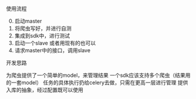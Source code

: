 使用流程

0. 启动master
1. 将爬虫写好，并进行自测
2. 集成到sdk中，进行测试
3. 启动一个slave 或者用现有的也可以
4. 请求master中的接口，调用slave

开发思路

为爬虫提供了一个简单的model，来管理结果
一个sdk应该支持多个爬虫（结果用的一套model）
任务的具体执行扔给celery去做，只需在更高一层进行管理
提供入库的抽象，经过配置既可以使用